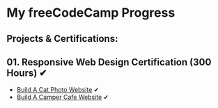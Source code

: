 # My freeCodeCamp Progress
## Projects & Certifications:
## 01. Responsive Web Design Certification (300 Hours) ✔

- [Build A Cat Photo Website](https://github.com/jahnvisahni31/Responsive_web_design_projects/tree/main/Cat) ✔
- [Build A Camper Cafe Website](https://github.com/jahnvisahni31/Responsive_web_design_projects/tree/main/Camper_cafe) ✔
